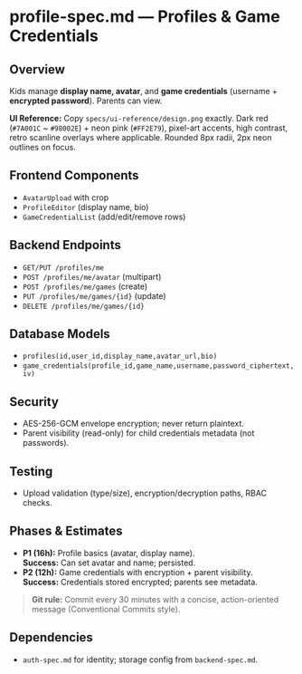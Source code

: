 # profile-spec.md — Profiles & Game Credentials

## Overview
Kids manage **display name, avatar**, and **game credentials** (username + **encrypted password**). Parents can view.

**UI Reference:** Copy `specs/ui-reference/design.png` exactly. Dark red (`#7A001C` ~ `#98002E`) + neon pink (`#FF2E79`),
pixel-art accents, high contrast, retro scanline overlays where applicable. Rounded 8px radii, 2px neon outlines on focus.

## Frontend Components
- `AvatarUpload` with crop
- `ProfileEditor` (display name, bio)
- `GameCredentialList` (add/edit/remove rows)

## Backend Endpoints
- `GET/PUT /profiles/me`
- `POST /profiles/me/avatar` (multipart)
- `POST /profiles/me/games` (create)
- `PUT /profiles/me/games/{id}` (update)
- `DELETE /profiles/me/games/{id}`

## Database Models
- `profiles(id,user_id,display_name,avatar_url,bio)`
- `game_credentials(profile_id,game_name,username,password_ciphertext,iv)`

## Security
- AES-256-GCM envelope encryption; never return plaintext.
- Parent visibility (read-only) for child credentials metadata (not passwords).

## Testing
- Upload validation (type/size), encryption/decryption paths, RBAC checks.

## Phases & Estimates
- **P1 (16h):** Profile basics (avatar, display name).  
  **Success:** Can set avatar and name; persisted.
- **P2 (12h):** Game credentials with encryption + parent visibility.  
  **Success:** Credentials stored encrypted; parents see metadata.

> **Git rule:** Commit every 30 minutes with a concise, action-oriented message (Conventional Commits style).

## Dependencies
- `auth-spec.md` for identity; storage config from `backend-spec.md`.
